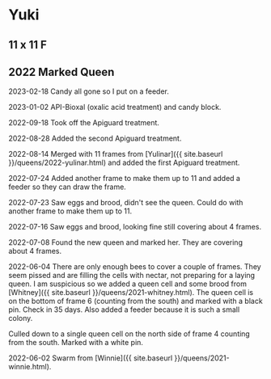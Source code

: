 # Yuki

## 11 x 11 F

## 2022 Marked Queen

2023-02-18 Candy all gone so I put on a feeder.

2023-01-02 API-Bioxal (oxalic acid treatment) and candy block.

2022-09-18 Took off the Apiguard treatment.

2022-08-28 Added the second Apiguard treatment.

2022-08-14 Merged with 11 frames from [Yulinar]({{ site.baseurl }}/queens/2022-yulinar.html) and added the first Apiguard treatment.

2022-07-24 Added another frame to make them up to 11 and added a feeder so they can draw the frame.

2022-07-23 Saw eggs and brood, didn't see the queen.  Could do with another frame to make them up to 11.

2022-07-16 Saw eggs and brood, looking fine still covering about 4 frames.

2022-07-08 Found the new queen and marked her.  They are covering about 4 frames.

2022-06-04 There are only enough bees to cover a couple of frames.  They seem pissed and are filling the cells with nectar, not preparing for a laying queen.  I am suspicious so we added a queen cell and some brood from [Whitney]({{ site.baseurl }}/queens/2021-whitney.html).  The queen cell is on the bottom of frame 6 (counting from the south) and marked with a black pin.  Check in 35 days.  Also added a feeder because it is such a small colony.

 Culled down to a single queen cell on the north side of frame 4 counting from the south.  Marked with a white pin.

2022-06-02 Swarm from [Winnie]({{ site.baseurl }}/queens/2021-winnie.html).
